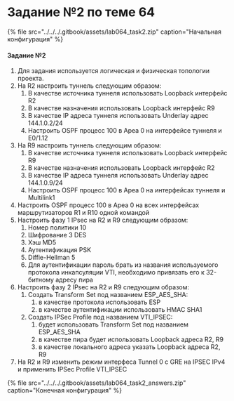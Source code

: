 # Задание №2 по теме 64

{% file src="../../../.gitbook/assets/lab064\_task2.zip" caption="Начальная конфигурация" %}

#### Задание №2

1. Для задания используется логическая и физическая топологии проекта.
2. На R2 настроить туннель следующим образом:
   1. В качестве источника туннеля использовать Loopback интерфейс R2
   2. В качестве назначения использовать Loopback интерфейс R9
   3. В качестве IP адреса туннеля использовать Underlay адрес 144.1.0.2/24
   4. Настроить OSPF процесс 100 в Ареа 0 на интерфейсе туннеля и E0/1.12
3. На R9 настроить туннель следующим образом:
   1. В качестве источника туннеля использовать Loopback интерфейс R9
   2. В качестве назначения использовать Loopback интерфейс R2
   3. В качестве IP адреса туннеля использовать Underlay адрес 144.1.0.9/24
   4. Настроить OSPF процесс 100 в Ареа 0 на интерфейсах туннеля и Multilink1
4. Настроить OSPF процесс 100 в Ареа 0 на всех интерфейсах маршрутизаторов R1 и R10 одной командой
5. Настроить фазу 1 IPsec на R2 и R9 следующим образом:
   1. Номер политики 10
   2. Шифрование 3 DES
   3. Хэш MD5
   4. Аутентификация PSK
   5. Diffie-Hellman 5
   6. Для аутентификации пароль брать из названия используемого протокола инкапсуляции VTI, необходимо привязать его к 32-битному адресу пира
6. Настроить фазу 2 IPsec на R2 и R9 следующим образом:
   1. Создать Transform Set под названием ESP\_AES\_SHA:
      1. в качестве протокола использовать ESP
      2. в качестве аутентификации использовать HMAC SHA1
   2. Создать IPSec Profile под названием VTI\_IPSEC:
      1. будет использовать Transform Set под названием ESP\_AES\_SHA
      2. в качестве пира будет использовать Loopback адреса R2, R9
      3. в качестве локального адреса указать Loopback адреса R2, R9
7. На R2 и R9 изменить режим интерфеса Tunnel 0 c GRE на IPSEC IPv4 и применить IPSec Profile VTI\_IPSEC

{% file src="../../../.gitbook/assets/lab064\_task2\_answers.zip" caption="Конечная конфигурация" %}

